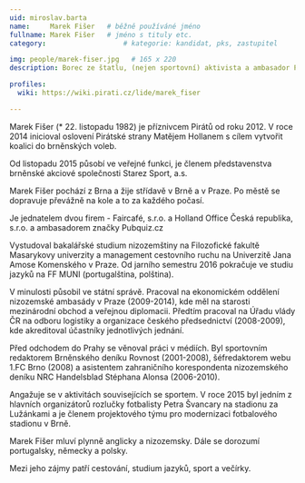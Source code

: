 ```yaml
---
uid: miroslav.barta
name:     Marek Fišer  	# běžně používáné jméno
fullname: Marek Fišer  	# jméno s tituly etc.
category:                 	# kategorie: kandidat, pks, zastupitel

img: people/marek-fiser.jpg   # 165 x 220
description: Borec ze štatlu, (nejen sportovní) aktivista a ambasador Pubquizu  	# kratký popis, max 160 znaků

profiles:
  wiki: https://wiki.pirati.cz/lide/marek_fiser

---
```


Marek Fišer (* 22. listopadu 1982) je příznivcem Pirátů od roku 2012. V roce 2014 inicioval oslovení Pirátské strany Matějem Hollanem s cílem vytvořit koalici do brněnských voleb.

Od listopadu 2015 působí ve veřejné funkci, je členem představenstva brněnské akciové společnosti Starez Sport, a.s.

Marek Fišer pochází z Brna a žije střídavě v Brně a v Praze. Po městě se dopravuje převážně na kole a to za každého počasí.

Je jednatelem dvou firem - Faircafé, s.r.o. a Holland Office Česká republika, s.r.o. a ambasadorem značky Pubquiz.cz

Vystudoval bakalářské studium nizozemštiny na Filozofické fakultě Masarykovy univerzity a management cestovního ruchu na Univerzitě Jana Amose Komenského v Praze. Od jarního semestru 2016 pokračuje ve studiu jazyků na FF MUNI (portugalština, polština).

V minulosti působil ve státní správě. Pracoval na ekonomickém oddělení nizozemské ambasády v Praze (2009-2014), kde měl na starosti mezinárodní obchod a veřejnou diplomacii. Předtím pracoval na Úřadu vlády ČR na odboru logistiky a organizace českého předsednictví (2008-2009), kde akreditoval účastníky jednotlivých jednání.

Před odchodem do Prahy se věnoval práci v médiích. Byl sportovním redaktorem Brněnského deníku Rovnost (2001-2008), šéfredaktorem webu 1.FC Brno (2008) a asistentem zahraničního korespondenta nizozemského deníku NRC Handelsblad Stéphana Alonsa (2006-2010).

Angažuje se v aktivitách souvisejících se sportem. V roce 2015 byl jedním z hlavních organizátorů rozlučky fotbalisty Petra Švancary na stadionu za Lužánkami a je členem projektového týmu pro modernizaci fotbalového stadionu v Brně.

Marek Fišer mluví plynně anglicky a nizozemsky. Dále se dorozumí portugalsky, německy a polsky.

Mezi jeho zájmy patří cestování, studium jazyků, sport a večírky.

